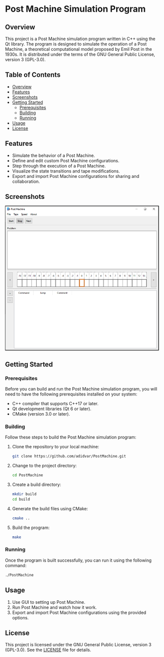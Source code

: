 # Post Machine Simulation Program

## Overview

This project is a Post Machine simulation program written in C++ using the Qt library. The program is designed to simulate the operation of a Post Machine, a theoretical computational model proposed by Emil Post in the 1930s. It is distributed under the terms of the GNU General Public License, version 3 (GPL-3.0).

## Table of Contents

- [Overview](#overview)
- [Features](#features)
- [Screenshots](#screenshots)
- [Getting Started](#getting-started)
  - [Prerequisites](#prerequisites)
  - [Building](#building)
  - [Running](#running)
- [Usage](#usage)
- [License](#license)

## Features

- Simulate the behavior of a Post Machine.
- Define and edit custom Post Machine configurations.
- Step through the execution of a Post Machine.
- Visualize the state transitions and tape modifications.
- Export and import Post Machine configurations for sharing and collaboration.

## Screenshots

![Screenshot 1](assets/Screenshot_1.png "Screenshot 1")

## Getting Started

### Prerequisites

Before you can build and run the Post Machine simulation program, you will need to have the following prerequisites installed on your system:

- C++ compiler that supports C++17 or later.
- Qt development libraries (Qt 6 or later).
- CMake (version 3.0 or later).

### Building

Follow these steps to build the Post Machine simulation program:

1. Clone the repository to your local machine:

   ```bash
   git clone https://github.com/adidvar/PostMachine.git
   ```

2. Change to the project directory:

   ```bash
   cd PostMachine 
   ```

3. Create a build directory:

   ```bash
   mkdir build
   cd build
   ```

4. Generate the build files using CMake:

   ```bash
   cmake ..
   ```

5. Build the program:

   ```bash
   make
   ```

### Running

Once the program is built successfully, you can run it using the following command:

```bash
./PostMachine
```

## Usage
1. Use GUI to setting up Post Machine. 
2. Run Post Machine and watch how it work. 
3. Export and import Post Machine configurations using the provided options.

## License

This project is licensed under the GNU General Public License, version 3 (GPL-3.0). See the [LICENSE](LICENSE) file for details.
